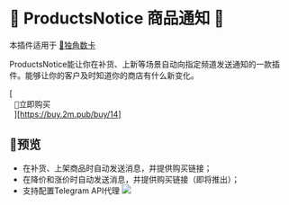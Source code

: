 # :tada: **ProductsNotice 商品通知** :tada:

本插件适用于 [🦄独角数卡](https://github.com/assimon/dujiaoka)

ProductsNotice能让你在补货、上新等场景自动向指定频道发送通知的一款插件。能够让你的客户及时知道你的商店有什么新变化。

[<kbd> <br> :shopping_cart:立即购买 <br> </kbd>][https://buy.2m.pub/buy/14]

## :eyes:预览
* 在补货、上架商品时自动发送消息，并提供购买链接；
* 在降价和涨价时自动发送消息，并提供购买链接（即将推出）；
* 支持配置Telegram API代理
![](https://statict.cn/store/uploads/tinymce/images/c4ac32dc71c97586e3351f429ab827ed63f8ca46b906d.png)
